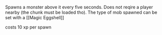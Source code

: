 Spawns a monster above it every five seconds. Does not reqire a player nearby (the chunk must be loaded tho). The type of mob spawned can be set with a [[Magic Eggshell]]

costs 10 xp per spawn
